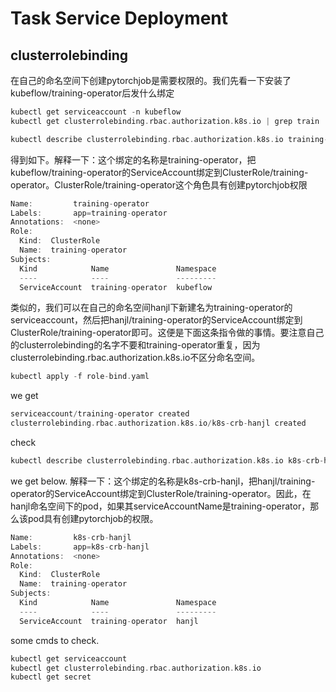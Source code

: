 # Task Service Deployment

## clusterrolebinding

在自己的命名空间下创建pytorchjob是需要权限的。我们先看一下安装了kubeflow/training-operator后发什么绑定

```c
kubectl get serviceaccount -n kubeflow
kubectl get clusterrolebinding.rbac.authorization.k8s.io | grep train
```

```c
kubectl describe clusterrolebinding.rbac.authorization.k8s.io training-operator
```

得到如下。解释一下：这个绑定的名称是training-operator，把kubeflow/training-operator的ServiceAccount绑定到ClusterRole/training-operator。ClusterRole/training-operator这个角色具有创建pytorchjob权限

```c
Name:         training-operator
Labels:       app=training-operator
Annotations:  <none>
Role:
  Kind:  ClusterRole
  Name:  training-operator
Subjects:
  Kind            Name               Namespace
  ----            ----               ---------
  ServiceAccount  training-operator  kubeflow
```

类似的，我们可以在自己的命名空间hanjl下新建名为training-operator的serviceaccount，然后把hanjl/training-operator的ServiceAccount绑定到ClusterRole/training-operator即可。这便是下面这条指令做的事情。要注意自己的clusterrolebinding的名字不要和training-operator重复，因为clusterrolebinding.rbac.authorization.k8s.io不区分命名空间。

```c
kubectl apply -f role-bind.yaml
```

we get

```c
serviceaccount/training-operator created
clusterrolebinding.rbac.authorization.k8s.io/k8s-crb-hanjl created
```

check

```c
kubectl describe clusterrolebinding.rbac.authorization.k8s.io k8s-crb-hanjl
```

we get below. 解释一下：这个绑定的名称是k8s-crb-hanjl，把hanjl/training-operator的ServiceAccount绑定到ClusterRole/training-operator。因此，在hanjl命名空间下的pod，如果其serviceAccountName是training-operator，那么该pod具有创建pytorchjob的权限。

```c
Name:         k8s-crb-hanjl
Labels:       app=k8s-crb-hanjl
Annotations:  <none>
Role:
  Kind:  ClusterRole
  Name:  training-operator
Subjects:
  Kind            Name               Namespace
  ----            ----               ---------
  ServiceAccount  training-operator  hanjl
```

some cmds to check.

```c
kubectl get serviceaccount
kubectl get clusterrolebinding.rbac.authorization.k8s.io
kubectl get secret
```
